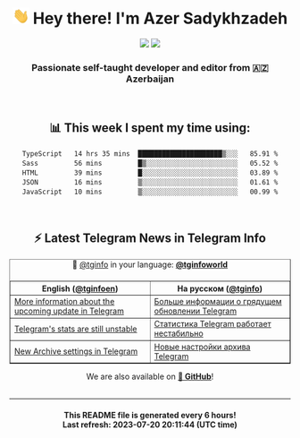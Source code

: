 <div align="center">
	<div>
		<h1>
      <img src="./assets/hi.gif" width="30px"> Hey there! I'm Azer Sadykhzadeh
    </h1>
    <img height="18" src="https://komarev.com/ghpvc/?username=sadykhzadeh&label=Views&color=2081c1&style=flat-square" />
		<a href="https://wakatime.com/Azer"> <img height="18" src="https://wakatime.com/badge/user/f80ae27a-c328-426f-a381-bc84136e2dd6.svg" /> </a>
    <h3>
      Passionate self-taught developer and editor from 🇦🇿 Azerbaijan
    </h3>
  </div>
  <br>

<h2>📊 This week I spent my time using:</h2>

<!--START_SECTION:waka-->

```txt
TypeScript   14 hrs 35 mins  █████████████████████▒░░░   85.91 %
Sass         56 mins         █▒░░░░░░░░░░░░░░░░░░░░░░░   05.52 %
HTML         39 mins         █░░░░░░░░░░░░░░░░░░░░░░░░   03.89 %
JSON         16 mins         ▒░░░░░░░░░░░░░░░░░░░░░░░░   01.61 %
JavaScript   10 mins         ▒░░░░░░░░░░░░░░░░░░░░░░░░   00.99 %
```

<!--END_SECTION:waka-->

<br>

<h2>⚡️ Latest Telegram News in Telegram Info</h2>
  <table border>
		<tr>
			<th width="50%">English (<a href="https://t.me/tginfoen">@tginfoen</a>)</th>
			<th>На русском (<a href="https://t.me/tginfo">@tginfo</a>)</th>
		</tr>
		<caption>🚩 <a href="https://t.me/tginfo">@tginfo</a> in your language: <a href="https://t.me/tginfoworld"><b>@tginfoworld</b></a><caption/>
  <tr><td><a href="https://t.me/tginfoen/1678">More information about the upcoming update in Telegram</a></td>
    <td><a href="https://t.me/tginfo/3706">Больше информации о грядущем обновлении Telegram</a></td></tr><tr><td><a href="https://t.me/tginfoen/1677">Telegram's stats are still unstable</a></td>
    <td><a href="https://t.me/tginfo/3705">Статистика Telegram работает нестабильно</a></td></tr><tr><td><a href="https://t.me/tginfoen/1676">New Archive settings in Telegram</a></td>
    <td><a href="https://t.me/tginfo/3704">Новые настройки архива Telegram</a></td></tr>
</table>
We are also available on <a href="https://github.com/tginfo"><b>🐙 GitHub</b></a>!
</div>

<br>
<hr>
<h4 align="center">This README file is generated <b>every 6 hours</b>!</br>Last refresh: <b>2023-07-20 20:11:44 (UTC time)</b></h4>
